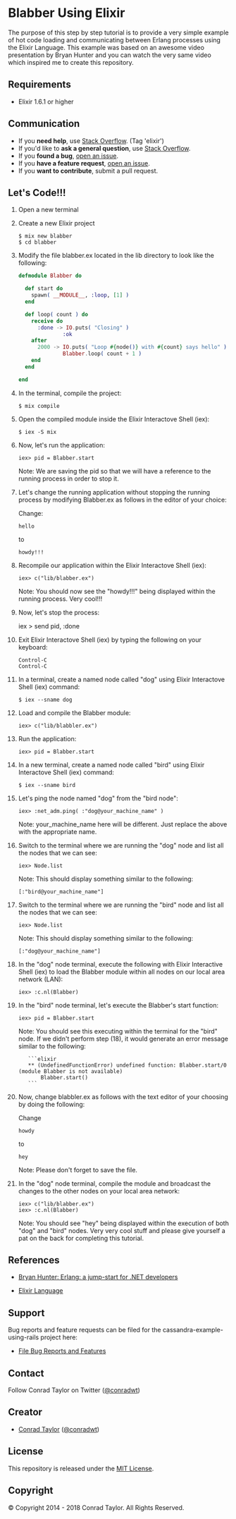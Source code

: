 Blabber Using Elixir
====================

The purpose of this step by step tutorial is to provide a very simple example of hot code loading and communicating between Erlang processes using the Elixir Language.  This example was based on an awesome video presentation by Bryan Hunter and you can watch the very same video which inspired me to create this repository.

## Requirements

- Elixir 1.6.1 or higher

## Communication

- If you **need help**, use [Stack Overflow](http://stackoverflow.com/questions/tagged/elixir). (Tag 'elixir')
- If you'd like to **ask a general question**, use [Stack Overflow](http://stackoverflow.com/questions/tagged/elixir).
- If you **found a bug**, [open an issue](https://github.com/conradwt/blabber-using-elixir/issues).
- If you **have a feature request**, [open an issue](https://github.com/conradwt/blabber-using-elixir/issues).
- If you **want to contribute**, submit a pull request.

## Let's Code!!!

1.  Open a new terminal

2.  Create a new Elixir project

    ```
    $ mix new blabber
    $ cd blabber
    ```

3.  Modify the file blabber.ex located in the lib directory to look like the
    following:

    ```elixir
    defmodule Blabber do

      def start do
        spawn( __MODULE__, :loop, [1] )
      end

      def loop( count ) do
        receive do
          :done -> IO.puts( "Closing" )
                  :ok
        after
          2000 -> IO.puts( "Loop #{node()} with #{count} says hello" )
                  Blabber.loop( count + 1 )
        end
      end

    end
    ```

4.  In the terminal, compile the project:

    ```
    $ mix compile
    ```

5.  Open the compiled module inside the Elixir Interactove Shell (iex):

    ```
    $ iex -S mix
    ```

6.  Now, let's run the application:

    ```
    iex> pid = Blabber.start
    ```

    Note:  We are saving the pid so that we will have a reference to the running
           process in order to stop it.

7.  Let's change the running application without stopping the running process by modifying Blabber.ex as follows in the editor of your choice:

    Change:

    ```
    hello
    ```

    to

    ```
    howdy!!!
    ```

8.  Recompile our application within the Elixir Interactove Shell (iex):

    ```
    iex> c("lib/blabber.ex")
    ```

    Note:  You should now see the "howdy!!!" being displayed within the running
           process. Very cool!!!

9.  Now, let's stop the process:

    iex > send pid, :done

10. Exit Elixir Interactove Shell (iex) by typing the following on your keyboard:

    ```
    Control-C
    Control-C
    ```

11. In a terminal, create a named node called "dog" using Elixir Interactove Shell (iex) command:

    ```
    $ iex --sname dog
    ```

12. Load and compile the Blabber module:

    ```
    iex> c("lib/blabbler.ex")
    ```

13. Run the application:

    ```
    iex> pid = Blabber.start
    ```

14. In a new terminal, create a named node called "bird" using Elixir Interactove Shell (iex) command:

    ```
    $ iex --sname bird
    ```

15. Let's ping the node named "dog" from the "bird node":

    ```
    iex> :net_adm.ping( :"dog@your_machine_name" )
    ```

    Note:  your_machine_name here will be different.  Just replace the above with
           the appropriate name.

16. Switch to the terminal where we are running the "dog" node and list all the
    nodes that we can see:

    ```
    iex> Node.list
    ```

    Note:  This should display something similar to the following:

    ```
    [:"bird@your_machine_name"]
    ```

17. Switch to the terminal where we are running the "bird" node and list all the
    nodes that we can see:

    ```
    iex> Node.list
    ```

    Note:  This should display something similar to the following:

    ```
    [:"dog@your_machine_name"]
    ```

18. In the "dog" node terminal, execute the following with Elixir Interactive Shell (iex) to load the Blabber module within all nodes on our local area network (LAN):

    ```
    iex> :c.nl(Blabber)
    ```

19. In the "bird" node terminal, let's execute the Blabber's start function:

    ```
    iex> pid = Blabber.start
    ```

    Note:  You should see this executing within the terminal for the "bird" node.  If
           we didn't perform step (18), it would generate an error message similar
           to the following:

           ```elixir
           ** (UndefinedFunctionError) undefined function: Blabber.start/0 (module Blabber is not available)
               Blabber.start()
           ```

20. Now, change blabbler.ex as follows with the text editor of your choosing by doing the following:

    Change

    ```
    howdy
    ```

    to

    ```
    hey
    ```

    Note:  Please don't forget to save the file.

21. In the "dog" node terminal, compile the module and broadcast the changes to the other nodes on your local
    area network:

    ```
    iex> c("lib/blabber.ex")
    iex> :c.nl(Blabber)
    ```

    Note:  You should see "hey" being displayed within the execution of both "dog" and "bird" nodes.  Very very
           cool stuff and please give yourself a pat on the back for completing this tutorial.

## References

* [Bryan Hunter: Erlang: a jump-start for .NET developers](https://vimeo.com/68327403)

* [Elixir Language](http://elixir-lang.org)

## Support

Bug reports and feature requests can be filed for the cassandra-example-using-rails project here:

* [File Bug Reports and Features](https://github.com/conradwt/Blabber-using-elixir/issues)

## Contact

Follow Conrad Taylor on Twitter ([@conradwt](https://twitter.com/conradwt))

## Creator

- [Conrad Taylor](http://github.com/conradwt) ([@conradwt](https://twitter.com/conradwt))

## License

This repository is released under the [MIT License](http://www.opensource.org/licenses/MIT).

## Copyright

&copy; Copyright 2014 - 2018 Conrad Taylor. All Rights Reserved.
